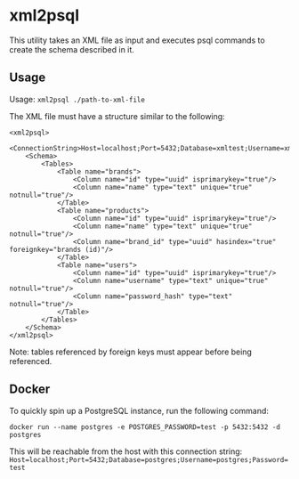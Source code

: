 # xml2psql

This utility takes an XML file as input and executes psql commands to create the schema described in it.

## Usage

Usage: `xml2psql ./path-to-xml-file`

The XML file must have a structure similar to the following:

```
<xml2psql>
    <ConnectionString>Host=localhost;Port=5432;Database=xmltest;Username=xmltest_user;Password=test</ConnectionString>
    <Schema>
        <Tables>
            <Table name="brands">
                <Column name="id" type="uuid" isprimarykey="true"/>
                <Column name="name" type="text" unique="true" notnull="true"/>
            </Table>
            <Table name="products">
                <Column name="id" type="uuid" isprimarykey="true"/>
                <Column name="name" type="text" unique="true" notnull="true"/>
                <Column name="brand_id" type="uuid" hasindex="true" foreignkey="brands (id)"/>
            </Table>
            <Table name="users">
                <Column name="id" type="uuid" isprimarykey="true"/>
                <Column name="username" type="text" unique="true" notnull="true"/>
                <Column name="password_hash" type="text" notnull="true"/>
            </Table>
        </Tables>
    </Schema>
</xml2psql>
```

Note: tables referenced by foreign keys must appear before being referenced.

## Docker

To quickly spin up a PostgreSQL instance, run the following command:

`docker run --name postgres -e POSTGRES_PASSWORD=test -p 5432:5432 -d postgres`

This will be reachable from the host with this connection string: `Host=localhost;Port=5432;Database=postgres;Username=postgres;Password=test`

